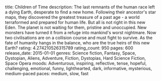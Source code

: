 title: Children of Time
description: The last remnants of the human race left a dying Earth, desperate to find a new home. Following their ancestor's star maps, they discovered the greatest treasure of a past age - a world terraformed and prepared for human life.
But all is not right in this new Eden. The planet is not waiting for them, pristine and unoccupied. New monsters have turned it from a refuge into mankind's worst nightmare. Now two civilisations are on a collision course and must fight to survive. As the fate of humanity hangs in the balance, who are the true heirs of this new Earth?
rating: 4.274210526315789
rating_count: 950
pages: 600
release_date: 2015-01-01
genres: Science fiction, Fantasy, Space, Dystopian, Aliens, Adventure, Fiction, Dystopias, Hard Science Fiction, Space Opera
moods: Adventurous, inspiring, reflective, tense, hopeful, challenging, emotional, funny, lighthearted, dark, informative, mysterious, medium-paced
paces: medium, slow, fast